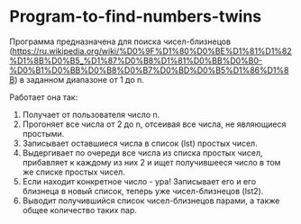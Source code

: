 # Program-to-find-numbers-twins
Программа предназначена для поиска чисел-близнецов (https://ru.wikipedia.org/wiki/%D0%9F%D1%80%D0%BE%D1%81%D1%82%D1%8B%D0%B5_%D1%87%D0%B8%D1%81%D0%BB%D0%B0-%D0%B1%D0%BB%D0%B8%D0%B7%D0%BD%D0%B5%D1%86%D1%8B) в заданном диапазоне от 1 до n.

Работает она так:
1. Получает от пользователя число n.
2. Прогоняет все числа от 2 до n, отсеивая все числа, не являющиеся простыми. 
3. Записывает оставшиеся числа в список (lst) простых чисел.
4. Выдергивает по очереди все числа из списка простых чисел, прибавляет к каждому из них 2 и ищет получившееся число в том же списке простых чисел. 
5. Если находит конкретное число - ура! Записывает его и его близнеца в новый список, теперь уже чисел-близнецов (lst2).
6. Выводит получившийся список чисел-близнецов парами, а также общее количество таких пар.

